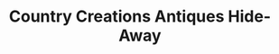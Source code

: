 ---
title: "Country Creations Antiques Hide-Away"
url: /marion/country-creations-antiques-hide-away/
shop: Antiquitäten
---